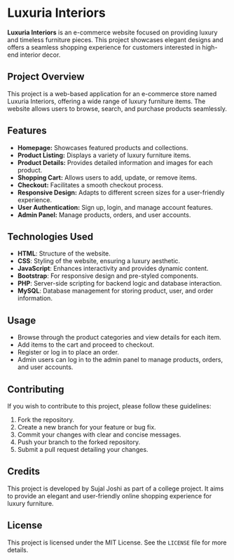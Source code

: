 # Luxuria Interiors

**Luxuria Interiors** is an e-commerce website focused on providing luxury and timeless furniture pieces. This project showcases elegant designs and offers a seamless shopping experience for customers interested in high-end interior decor.

## Project Overview

This project is a web-based application for an e-commerce store named Luxuria Interiors, offering a wide range of luxury furniture items. The website allows users to browse, search, and purchase products seamlessly.

## Features

- **Homepage:** Showcases featured products and collections.
- **Product Listing:** Displays a variety of luxury furniture items.
- **Product Details:** Provides detailed information and images for each product.
- **Shopping Cart:** Allows users to add, update, or remove items.
- **Checkout:** Facilitates a smooth checkout process.
- **Responsive Design:** Adapts to different screen sizes for a user-friendly experience.
- **User Authentication:** Sign up, login, and manage account features.
- **Admin Panel:** Manage products, orders, and user accounts.

## Technologies Used

- **HTML**: Structure of the website.
- **CSS**: Styling of the website, ensuring a luxury aesthetic.
- **JavaScript**: Enhances interactivity and provides dynamic content.
- **Bootstrap**: For responsive design and pre-styled components.
- **PHP**: Server-side scripting for backend logic and database interaction.
- **MySQL**: Database management for storing product, user, and order information.

## Usage

- Browse through the product categories and view details for each item.
- Add items to the cart and proceed to checkout.
- Register or log in to place an order.
- Admin users can log in to the admin panel to manage products, orders, and user accounts.

## Contributing

If you wish to contribute to this project, please follow these guidelines:

1. Fork the repository.
2. Create a new branch for your feature or bug fix.
3. Commit your changes with clear and concise messages.
4. Push your branch to the forked repository.
5. Submit a pull request detailing your changes.

## Credits

This project is developed by Sujal Joshi as part of a college project. It aims to provide an elegant and user-friendly online shopping experience for luxury furniture.

## License

This project is licensed under the MIT License. See the `LICENSE` file for more details.
